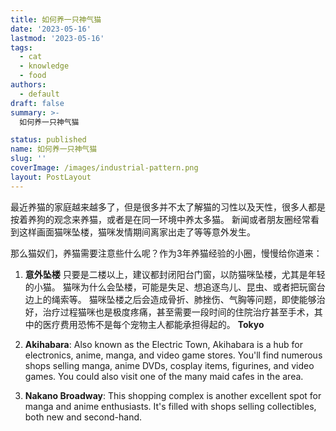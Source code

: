```yaml
---
title: 如何养一只神气猫
date: '2023-05-16'
lastmod: '2023-05-16'
tags:
  - cat
  - knowledge
  - food
authors:
  - default
draft: false
summary: >-
  如何养一只神气猫

status: published
name: 如何养一只神气猫
slug: ''
coverImage: /images/industrial-pattern.png
layout: PostLayout
---
```


最近养猫的家庭越来越多了，但是很多并不太了解猫的习性以及天性，很多人都是按着养狗的观念来养猫，或者是在同一环境中养太多猫。
新闻或者朋友圈经常看到这样画面猫咪坠楼，猫咪发情期间离家出走了等等意外发生。

那么猫奴们，养猫需要注意些什么呢？作为3年养猫经验的小圈，慢慢给你道来：
1. **意外坠楼**
只要是二楼以上，建议都封闭阳台门窗，以防猫咪坠楼，尤其是年轻的小猫。
猫咪为什么会坠楼，可能是失足、想追逐鸟儿、昆虫、或者把玩窗台边上的绳索等。
猫咪坠楼之后会造成骨折、肺挫伤、气胸等问题，即使能够治好，治疗过程猫咪也是极度疼痛，甚至需要一段时间的住院治疗甚至手术，其中的医疗费用恐怖不是每个宠物主人都能承担得起的。
**Tokyo**

1. **Akihabara**: Also known as the Electric Town, Akihabara is a hub for electronics, anime, manga, and video game stores. You'll find numerous shops selling manga, anime DVDs, cosplay items, figurines, and video games. You could also visit one of the many maid cafes in the area.

2. **Nakano Broadway**: This shopping complex is another excellent spot for manga and anime enthusiasts. It's filled with shops selling collectibles, both new and second-hand.


